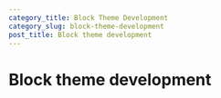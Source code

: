 ```yaml
---
category_title: Block Theme Development 
category_slug: block-theme-development
post_title: Block theme development
---
```


# Block theme development
